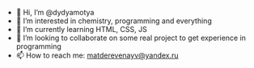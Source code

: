 - 👋 Hi, I’m @dydyamotya
- 👀 I’m interested in chemistry, programming and everything
- 🌱 I’m currently learning HTML, CSS, JS
- 💞️ I’m looking to collaborate on some real project to get experience in programming
- 📫 How to reach me: matderevenayv@yandex.ru

<!---
dydyamotya/dydyamotya is a ✨ special ✨ repository because its `README.md` (this file) appears on your GitHub profile.
You can click the Preview link to take a look at your changes.
--->
